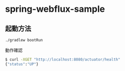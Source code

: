# spring-webflux-sample

## 起動方法

```bash
./gradlew bootRun
```

動作確認

```bash
$ curl -XGET "http://localhost:8080/actuator/health"
{"status":"UP"}
```